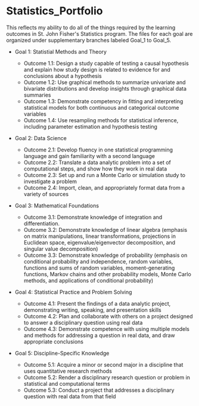 # Statistics_Portfolio
This reflects my ability to do all of the things required by the learning outcomes in St. John Fisher's Statistics program. The files for each goal are organized under supplementary branches labeled Goal_1 to Goal_5.

- Goal 1: Statistial Methods and Theory
  + Outcome 1.1: Design a study capable of testing a causal hypothesis and explain how study design is related to evidence for and conclusions about a hypothesis
  + Outcome 1.2: Use graphical methods to summarize univariate and bivariate distributions and develop insights through graphical data summaries
  + Outcome 1.3: Demonstrate competency in fitting and interpreting statistical models for both continuous and categorical outcome variables
  + Outcome 1.4: Use resampling methods for statistical inference, including parameter estimation and hypothesis testing
 
- Goal 2: Data Science
  + Outcome 2.1: Develop fluency in one statistical programming language and gain familiarity with a second language
  + Outcome 2.2: Translate a data analytic problem into a set of computational steps, and show how they work in real data
  + Outcome 2.3: Set up and run a Monte Carlo or simulation study to investigate a problem
  + Outcome 2.4: Import, clean, and appropriately format data from a variety of sources
 
- Goal 3: Mathematical Foundations
  + Outcome 3.1: Demonstrate knowledge of integration and differentiation.
  + Outcome 3.2: Demonstrate knowledge of linear algebra (emphasis on matrix manipulations, linear transformations, projections in Euclidean space, eigenvalue/eigenvector decomposition, and singular value decomposition)
  + Outcome 3.3: Demonstrate knowledge of probability (emphasis on conditional probability and independence, random variables, functions and sums of random variables, moment-generating functions, Markov chains and other probability models, Monte Carlo methods, and applications of conditional probability)
 
- Goal 4: Statistical Practice and Problem Solving
  + Outcome 4.1: Present the findings of a data analytic project, demonstrating writing, speaking, and presentation skills
  + Outcome 4.2: Plan and collaborate with others on a project designed to answer a disciplinary question using real data
  + Outcome 4.3: Demonstrate competence with using multiple models and methods for addressing a question in real data, and draw appropriate conclusions
 
- Goal 5: Discipline-Specific Knowledge
  + Outcome 5.1: Acquire a minor or second major in a discipline that uses quantitative research methods
  + Outcome 5.2: Render a disciplinary research question or problem in statistical and computational terms
  + Outcome 5.3: Conduct a project that addresses a disciplinary question with real data from that field
